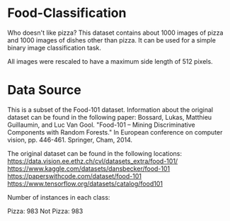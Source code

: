 # Food-Classification

Who doesn't like pizza? This dataset contains about 1000 images of pizza and 1000 images of dishes other than pizza. It can be used for a simple binary image classification task.

All images were rescaled to have a maximum side length of 512 pixels.

# Data Source

This is a subset of the Food-101 dataset. Information about the original dataset can be found in the following paper:
Bossard, Lukas, Matthieu Guillaumin, and Luc Van Gool. "Food-101 – Mining Discriminative Components with Random Forests." In European conference on computer vision, pp. 446-461. Springer, Cham, 2014.

The original dataset can be found in the following locations:
https://data.vision.ee.ethz.ch/cvl/datasets_extra/food-101/
https://www.kaggle.com/datasets/dansbecker/food-101
https://paperswithcode.com/dataset/food-101
https://www.tensorflow.org/datasets/catalog/food101

Number of instances in each class:

Pizza: 983
Not Pizza: 983
